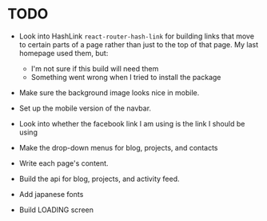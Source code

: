 # TODO

- Look into HashLink `react-router-hash-link` for building links that move to certain parts of a page rather than just to the top of that page. My last homepage used them, but:
    - I'm not sure if this build will need them
    - Something went wrong when I tried to install the package

- Make sure the background image looks nice in mobile.

- Set up the mobile version of the navbar.

- Look into whether the facebook link I am using is the link I should be using

- Make the drop-down menus for blog, projects, and contacts

- Write each page's content.

- Build the api for blog, projects, and activity feed.

- Add japanese fonts

- Build LOADING screen
